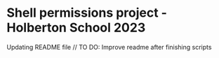 # Shell permissions project - Holberton School 2023
Updating README file
// TO DO: Improve readme after finishing scripts

